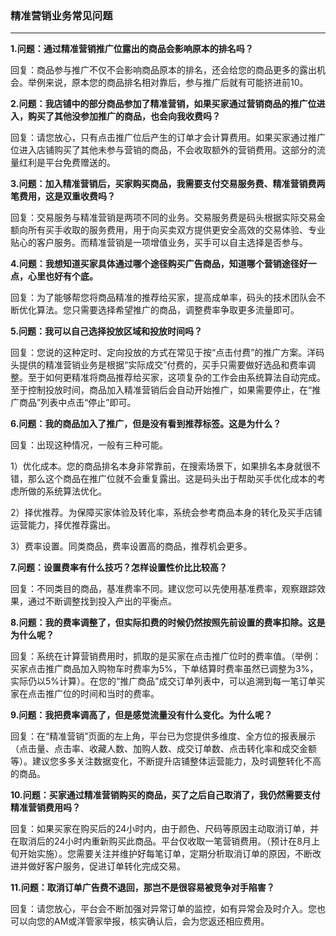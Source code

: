### 精准营销业务常见问题

---

**1.问题：通过精准营销推广位露出的商品会影响原本的排名吗？**

回复：商品参与推广不仅不会影响商品原本的排名，还会给您的商品更多的露出机会。举例来说，原本您的商品排名相对靠后，参与推广后就有可能挤进前10。



**2.问题：我店铺中的部分商品参加了精准营销，如果买家通过营销商品的推广位进入，购买了其他没参加推广的商品，也会向我收费吗？**

回复：请您放心，只有点击推广位后产生的订单才会计算费用。如果买家通过推广位进入店铺购买了其他未参与营销的商品，不会收取额外的营销费用。这部分的流量红利是平台免费赠送的。



**3.问题：加入精准营销后，买家购买商品，我需要支付交易服务费、精准营销费两笔费用，这是双重收费吗？**

回复：交易服务与精准营销是两项不同的业务。交易服务费是码头根据实际交易金额向所有买手收取的服务费用，用于向买卖双方提供更安全高效的交易体验、专业贴心的客户服务。而精准营销是一项增值业务，买手可以自主选择是否参与。



**4.问题：我想知道买家具体通过哪个途径购买广告商品，知道哪个营销途径好一点，心里也好有个底。**

回复：为了能够帮您将商品精准的推荐给买家，提高成单率，码头的技术团队会不断优化算法。您只需要选择希望推广的商品，调整费率争取更多流量即可。



**5.问题：我可以自己选择投放区域和投放时间吗？**

回复：您说的这种定时、定向投放的方式在常见于按“点击付费”的推广方案。洋码头提供的精准营销业务是根据“实际成交”付费的，买手只需要做好选品和费率调整。至于如何更精准将商品推荐给买家，这项复杂的工作会由系统算法自动完成。至于控制投放时间，商品加入精准营销后会自动开始推广，如果需要停止，在“推广商品”列表中点击“停止”即可。



**6.问题：我的商品加入了推广，但是没有看到推荐标签。这是为什么？**

回复：出现这种情况，一般有三种可能。

1）优化成本。您的商品排名本身非常靠前，在搜索场景下，如果排名本身就很不错，那么这个商品在推广位就不会重复露出。这是码头出于帮助买手优化成本的考虑所做的系统算法优化。

2）择优推荐。为保障买家体验及转化率，系统会参考商品本身的转化及买手店铺运营能力，择优推荐露出。

3）费率设置。同类商品，费率设置高的商品，推荐机会更多。



**7.问题：设置费率有什么技巧？怎样设置性价比比较高？**

回复：不同类目的商品，基准费率不同。建议您可以先使用基准费率，观察跟踪效果，通过不断调整找到投入产出的平衡点。



**8.问题：我的费率调整了，但实际扣费的时候仍然按照先前设置的费率扣除。这是为什么呢？**

回复：系统在计算营销费用时，抓取的是买家在点击推广位时的费率值。（举例：买家点击推广商品加入购物车时费率为5%，下单结算时费率虽然已调整为3%，实际仍以5%计算）。在您的“推广商品”成交订单列表中，可以追溯到每一笔订单买家在点击推广位的时间和当时的费率。



**9.问题：我把费率调高了，但是感觉流量没有什么变化。为什么呢？**

回复：在“精准营销”页面的左上角，平台已为您提供多维度、全方位的报表展示（点击量、点击率、收藏人数、加购人数、成交订单数、点击转化率和成交金额等）。建议您多多关注数据变化，不断提升店铺整体运营能力，及时调整转化不高的商品。



**10.问题：买家通过精准营销购买的商品，买了之后自己取消了，我仍然需要支付精准营销费用吗？**

回复：如果买家在购买后的24小时内，由于颜色、尺码等原因主动取消订单，并在取消后的24小时内重新购买此商品。平台仅收取一笔营销费用。（预计在8月上旬开始实施）。您需要关注并维护好每笔订单，定期分析取消订单的原因，不断改进并做好客户服务，促进订单转化完成交易。



**11.问题：取消订单广告费不退回，那岂不是很容易被竞争对手陷害？**

回复：请您放心，平台会不断加强对异常订单的监控，如有异常会及时介入。您也可以向您的AM或洋管家举报，核实确认后，会为您返还相应费用。

